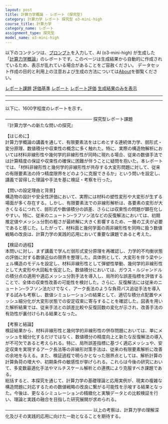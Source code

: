 ```yaml
---
layout: post
title: 計算力学概論 - レポート (探究型)
category: 計算力学 レポート 探究型 o3-mini-high
course_title: 計算力学
category_name: レポート
assignment_type: 探究型
model_name: o3-mini-high
---
```


以下のコンテンツは、[プロンプト](https://github.com/takedatoshiyuki/synthetic_assignments/tree/main/generated/計算力学/o3-mini-high/prompt_レポート-探究型.md)を入力して、AI (o3-mini-high) が生成した「[計算力学概論](/contents/計算力学/)」のレポートです。このページは生成結果から自動的に作成されているため、表示が乱れている場合があることをご容赦ください。
データセット作成の目的と利用上の注意および生成の方法については[About](/About)を御覧ください。

[レポート課題](../レポート課題-探究型)
[評価基準](../評価基準-探究型)
[レポート](../レポート-探究型)
[レポート評価](../レポート評価-探究型)
[生成結果のみを表示](https://github.com/takedatoshiyuki/synthetic_assignments/tree/main/generated/計算力学/o3-mini-high/レポート-探究型.md)
  

***
***
  
以下に、1600字程度のレポートを示す。

────────────────────────────
探究型レポート課題  
『計算力学への新たな問いの探究』

【はじめに】  
計算力学概論の講義を通して、有限要素法をはじめとする連続体力学、弱形式・変分原理、数値積分や収束性の概念に多く触れた。特に、実際の構造物解析においては材料非線形性や幾何学的非線形性が同時に現れる場合、従来の数値手法では計算精度の保証や収束性の確保に困難が伴うことに疑問を抱いた。本レポートでは、「材料非線形性と幾何学的非線形性が共存する大変形問題に対して、従来の有限要素法の持つ精度限界をどのように克服できるか」という問いを設定し、講義で習得した理論や手法を基に検証・考察を行った。

【問いの設定理由と背景】  
構造物の設計や安全性評価において、実際には材料の塑性変形や大変形が生ずる場面が多く存在する。しかし、有限要素法での非線形解析は、各要素の変形が大きくなるにつれて、弱形式や数値積分の誤差、さらには収束性の問題が顕在化しやすい。特に、従来のニュートン–ラフソン法などの反復解法においては、初期推定値やメッシュ分割の粗さが最終解に大きく影響するため、一層の工夫が必要であると感じた。したがって、材料面と幾何学面の両非線形性を同時に扱う数値戦略の改良は、計算力学の実践的応用において重要な課題であると考えた。

【検証の過程】  
本問いに対し、まず講義で学んだ弱形式変分原理を再確認し、力学的不均衡状態の評価に対する数値近似の限界を整理した。具体例として、大変形を伴う梁やシェル構造のモデルを設定し、材料非線形性として弾塑性挙動、幾何学的非線形性として大変形や大回転を仮定した。数値積分においては、ガウス・ルジャンドルの積分点の適用や適応メッシュ分割手法を導入し、局所的な誤差指標を評価することで、全体の収束性改善の可能性を検討した。さらに、反復解法には従来のニュートン–ラフソン法だけでなく、アーク長法のような負荷パス追従手法を導入する試みも考察し、数値シミュレーションの結果として、適切な積分点配置やメッシュ細分化が大変形状態での安定収束に寄与することを確認した。図表を用いた解析結果では、従来手法との誤差比較や反復回数の変化が示され、改善手法の有効性が裏付けられる結果となった。

【考察と結論】  
検証結果から、材料非線形性と幾何学的非線形性の併存問題においては、単にメッシュを細分化するだけではなく、数値積分の精度向上と新たな反復解法の導入が不可欠であると考えられる。特に、局所誤差指標に基づく適応メッシュや、安定収束を実現するアーク長法等の非線形対策手法は、従来の有限要素解析に改善の余地を与える。また、検証過程で明らかとなった限界点としては、解析計算の計算負荷の増大や、初期条件の敏感性が挙げられる。これらは今後の研究において、多変数最適化手法やマルチスケール解析との連携により克服すべき課題である。  
総括すると、本探究を通じて、計算力学の基礎理論と応用実例が、現実の複雑な構造問題に対応するための数値戦略の改良に繋がる可能性を示唆する結果となった。今後は、更なるシミュレーションの精緻化と実験データとの比較検証を行い、理論と実践の融合を目指した研究展開が求められる。

────────────────────────────
以上の考察は、計算力学の理解深化及びその実践的応用に向けた一助となることを期待する。
